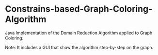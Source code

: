 # Constrains-based-Graph-Coloring-Algorithm

Java Implementation of the Domain Reduction Algorithm applied to Graph Coloring.

Note: It includes a GUI that show the algorithm step-by-step on the graph.
